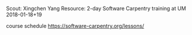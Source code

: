 Scout: Xingchen Yang
Resource: 2-day Software Carpentry training at UM 2018-01-18+19

course schedule
https://software-carpentry.org/lessons/

